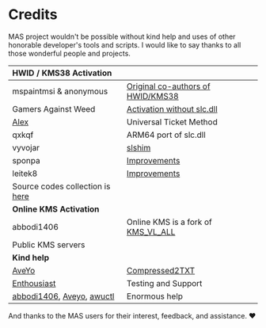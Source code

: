 # Credits

MAS project wouldn't be possible without kind help and uses of other honorable developer's tools and scripts. I would like to say thanks to all those wonderful people and projects.

| **HWID / KMS38 Activation**                                                                                                                                          |                                                                                                                                      |
|:---------------------------------------|:-------------------------------|
| mspaintmsi & anonymous                                                                                                                                               | [Original co-authors of HWID/KMS38](https://nsaneforums.com/topic/316668-microsoft-activation-scripts/page/29/#comment-1497887)      |
| Gamers Against Weed                                                                                                                                                  | [Activation without slc.dll](https://github.com/Gamers-Against-Weed)                                                                 |
| [Alex](https://github.com/ave9858)                                                                                                                                   | Universal Ticket Method                                                                                                              |
| qxkqf                                                                                                                                                                | ARM64 port of slc.dll                                                                                                                |
| vyvojar                                                                                                                                                              | [slshim](https://github.com/vyvojar/slshim/releases)                                                                                 |
| sponpa                                                                                                                                                               | [Improvements](https://nsaneforums.com/topic/316668-microsoft-activation-scripts/page/21/?tab=comments#comment-1431257)              |
| leitek8                                                                                                                                                              | [Improvements](https://nsaneforums.com/topic/316668-microsoft-activation-scripts/page/22/?tab=comments#comment-1438005)              |
| Source codes collection is [here](https://app.box.com/s/y71tpcamofcg6zv6k7by6gaex6om3q4d)                                                                            |                                                                                                                                      |
| **Online KMS Activation**                                                                                                                                            |                                                                                                                                      |
| abbodi1406                                                                                                                                                           | Online KMS is a fork of [KMS_VL_ALL](https://forums.mydigitallife.net/threads/kms_vl_all-smart-activation-script.79535/#post-838808) |
| Public KMS servers                                                                                                                                                   |                                                                                                                                      |
| **Kind help**                                                                                                                                                        |                                                                                                                                      |
| [AveYo](https://github.com/AveYo)                                                                                                                                    | [Compressed2TXT](https://github.com/AveYo/Compressed2TXT)                                                                            |
| [Enthousiast](https://forums.mydigitallife.net/members/enthousiast.104688/)                                                                                          | Testing and Support                                                                                                                  |
| [abbodi1406](https://forums.mydigitallife.net/threads/abbodi1406s-batch-scripts-repo.74197/), [Aveyo](https://github.com/AveYo), [awuctl](https://github.com/awuctl) | Enormous help                                                                                                                        |

And thanks to the MAS users for their interest, feedback, and assistance. ❤️
